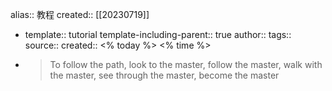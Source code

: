 alias:: 教程
created:: [[20230719]]

  - template:: tutorial
    template-including-parent:: true
    author:: 
    tags:: 
    source:: 
    created:: <% today %> <% time %>
- > To follow the path,
  look to the master,
  follow the master,
  walk with the master,
  see through the master,
  become the master